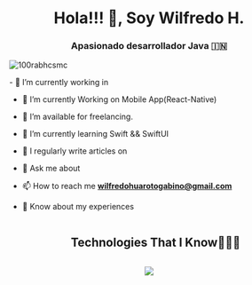 <h1 align="center">Hola!!! 👋, Soy Wilfredo H.</h1>
<h3 align="center">Apasionado desarrollador Java &#127470;&#127475</h3>

<p align="left"> <img src="https://komarev.com/ghpvc/?username=100rabhcsmc&label=Profile%20views&color=0e75b6&style=flat" alt="100rabhcsmc" /> </p>
<!--
<a target="_blank" align="center">
  <img align="right" top="500" height="300" width="400" alt="GIF" src="https://media.giphy.com/media/SWoSkN6DxTszqIKEqv/giphy.gif">
</a>
-->
- 🔭 I’m currently working in 

- 🌱 I’m currently Working on Mobile App(React-Native)

- 🤝 I’m available for freelancing.

- 🌱 I’m currently learning Swift && SwiftUI

- 📝 I regularly write articles on 

- 💬 Ask me about 

- 📫 How to reach me **wilfredohuarotogabino@gmail.com**

- 📄 Know about my experiences 

<!--h1 without bottom border-->
<div id="user-content-toc">
  <ul align="center">
    <summary><h2 style="display: inline-block">Technologies That I Know👨🏻‍💻</h2></summary>
  </ul>
</div>
<!--tech stack icons-->
<p align="center">
  <a href="https://skillicons.dev">
    <img src="https://skillicons.dev/icons?i=java-light,spring-dark,git,github,docker,postgres,mongodb,MySQL-Light,postmans&perline=14" />
  </a>
</p>



  





